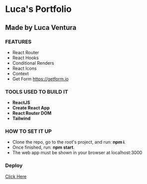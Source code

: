# Luca's Portfolio

## Made by Luca Ventura


### FEATURES​
- React Router
- React Hooks
- Conditional Renders
- React Icons
- Context
- Get Form https://getform.io
​
### TOOLS USED TO BUILD IT ​
- **ReactJS**
- **Create React App** 
- **React Router DOM**
- **Tailwind**

### HOW TO SET IT UP​
- Clone the repo, go to the root's project, and run: **npm i**.
- Once finished, run: **npm start**.
- The web app must be shown in your browser at localhost:3000

### Deploy
[Click Here](https://portfolio-lucav.netlify.app/)